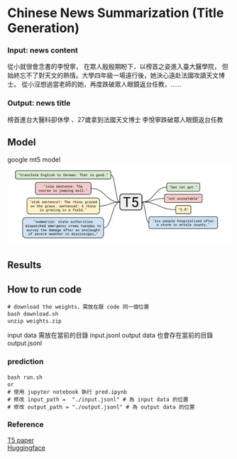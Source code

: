 # Chinese News Summarization (Title Generation)

### Input: news content
從小就很會念書的李悅寧， 在眾人殷殷期盼下，以榜首之姿進入臺大醫學院， 但始終忘不了對天文的熱情。大學四年級一場遠行後，她決心遠赴法國攻讀天文博士。 從小沒想過當老師的她，再度跌破眾人眼鏡返台任教，......
### Output: news title
榜首進台大醫科卻休學 、27歲拿到法國天文博士 李悅寧跌破眾人眼鏡返台任教  

## Model
google mt5 model  
![T5](https://github.com/ChengZheWu/Applied-Deep-Learning/blob/main/hw3/t5.png)  

## Results


## How to run code

```shell
# download the weights，需放在跟 code 同一個位置
bash download.sh
unzip weights.zip
```

input data 需放在當前的目錄 input.jsonl
output data 也會存在當前的目錄 output.jsonl

### prediction
```shell
bash run.sh
or
# 使用 jupyter notebook 執行 pred.ipynb
# 修改 input_path =  "./input.jsonl" # 為 input data 的位置
# 修改 output_path = "./output.jsonl" # 為 output data 的位置 
```

### Reference
[T5 paper](https://arxiv.org/abs/1910.10683)  
[Huggingface](https://github.com/huggingface/transformers)  
